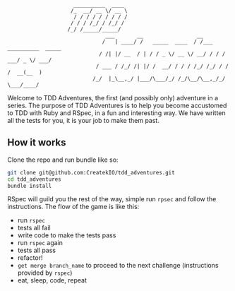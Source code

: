 
```
                     __________  ____ 
                    /_  __/ __ \/ __ \ 
                     / / / / / / / / / 
                    / / / /_/ / /_/ / 
                   /_/ /_____/_____/ 
                               ___       __                 __ 
                              /   | ____/ /   _____  ____  / /___  __________  _____ 
                             / /| |/ __  / | / / _ \/ __ \/ __/ / / / ___/ _ \/ ___/ 
                            / ___ / /_/ /| |/ /  __/ / / / /_/ /_/ / /  /  __(__  ) 
                           /_/  |_\__,_/ |___/\___/_/ /_/\__/\__,_/_/   \___/____/ 
```

Welcome to TDD Adventures, the first (and possibly only) adventure in a series. The purpose of TDD Adventures is to help you
become accustomed to TDD with Ruby and RSpec, in a fun and interesting way. We have written all the tests for you, it is your job to make them past.


## How it works
Clone the repo and run bundle like so:
```bash
git clone git@github.com:CreatekIO/tdd_adventures.git
cd tdd_adventures
bundle install
```
    
RSpec will guild you the rest of the way, simple run ```rpsec``` and follow the instructions. The flow of the game is like this: 

* run `rspec`
* tests all fail
* write code to make the tests pass
* run `rspec` again
* tests all pass
* refactor!
* `get merge branch_name` to proceed to the next challenge (instructions provided by ```rspec```)
* eat, sleep, code, repeat 
 
